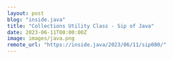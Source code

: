 ```yaml
---
layout: post
blog: "inside.java"
title: "Collections Utility Class - Sip of Java"
date: 2023-06-11T00:00:00Z
image: images/java.png
remote_url: "https://inside.java/2023/06/11/sip080/"
---
```

